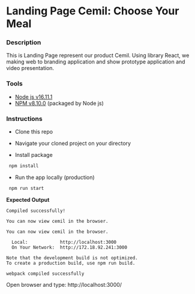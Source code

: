 # Landing Page Cemil: Choose Your Meal

### Description
This is Landing Page represent our product Cemil. Using library React, we making web to branding application and show prototype application and video presentation.

### Tools
* [Node js v16.11.1](https://nodejs.org/)
* [NPM v8.10.0](https://www.npmjs.com/) (packaged by Node js)


### Instructions

* Clone this repo

* Navigate your cloned project on your directory

* Install package

```bash
 npm install
```

* Run the app locally (production)

```bash
 npm run start
```

**Expected Output**

```console
Compiled successfully!

You can now view cemil in the browser.

You can now view cemil in the browser.

  Local:            http://localhost:3000
  On Your Network:  http://172.18.92.241:3000

Note that the development build is not optimized.
To create a production build, use npm run build.

webpack compiled successfully
```

Open browser and type: http://localhost:3000/